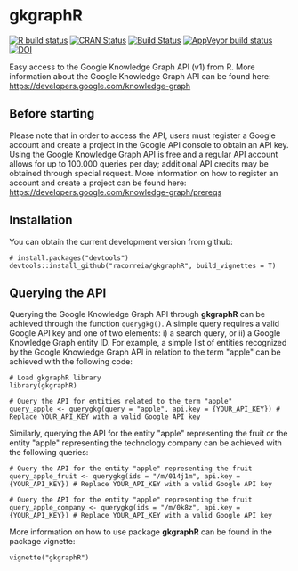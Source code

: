 # gkgraphR

<!-- badges: start -->
[![R build status](https://github.com/racorreia/gkgraphR/workflows/R-CMD-check/badge.svg)](https://github.com/racorreia/gkgraphR/actions)
[![CRAN Status](https://www.r-pkg.org/badges/version/gkgraphR)](https://cran.r-project.org/package=gkgraphR)
[![Build Status](https://travis-ci.org/racorreia/gkgraphR.svg?branch=master)](https://travis-ci.org/racorreia/gkgraphR)
[![AppVeyor build status](https://ci.appveyor.com/api/projects/status/github/racorreia/gkgraphR?branch=master&svg=true)](https://ci.appveyor.com/project/racorreia/gkgraphR)
[![DOI](https://zenodo.org/badge/281387646.svg)](https://zenodo.org/badge/latestdoi/281387646)
<!-- badges: end -->

Easy access to the Google Knowledge Graph API (v1) from R. More information about the Google Knowledge Graph API can be found here: https://developers.google.com/knowledge-graph

## Before starting

Please note that in order to access the API, users must register a Google account and create a project in the Google API console to obtain an API key. Using the Google Knowledge Graph API is free and a regular API account allows for up to 100.000 queries per day; additional API credits may be obtained through special request. More information on how to register an account and create a project can be found here: https://developers.google.com/knowledge-graph/prereqs

## Installation

You can obtain the current development version from github:

```
# install.packages("devtools")
devtools::install_github("racorreia/gkgraphR", build_vignettes = T)
```

## Querying the API

Querying the Google Knowledge Graph API through **gkgraphR** can be achieved through the function `querygkg()`. A simple query requires a valid Google API key and one of two elements: i) a search query, or ii) a Google Knowledge Graph entity ID. For example, a simple list of entities recognized by the Google Knowledge Graph API in relation to the term "apple" can be achieved with the following code:

```
# Load gkgraphR library
library(gkgraphR)

# Query the API for entities related to the term "apple"
query_apple <- querygkg(query = "apple", api.key = {YOUR_API_KEY}) # Replace YOUR_API_KEY with a valid Google API key
```

Similarly, querying the API for the entity "apple" representing the fruit or the entity "apple" representing the technology company can be achieved with the following queries:

```
# Query the API for the entity "apple" representing the fruit
query_apple_fruit <- querygkg(ids = "/m/014j1m", api.key = {YOUR_API_KEY}) # Replace YOUR_API_KEY with a valid Google API key

# Query the API for the entity "apple" representing the fruit
query_apple_company <- querygkg(ids = "/m/0k8z", api.key = {YOUR_API_KEY}) # Replace YOUR_API_KEY with a valid Google API key
```

More information on how to use package **gkgraphR** can be found in the package vignette:

```
vignette("gkgraphR")
```
